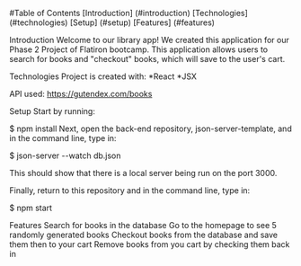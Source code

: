 #Table of Contents [Introduction] (#introduction) [Technologies] (#technologies) [Setup] (#setup) [Features] (#features)

Introduction
Welcome to our library app! We created this application for our Phase 2 Project of Flatiron bootcamp. This application allows users to search for books and "checkout" books, which will save to the user's cart.

Technologies
Project is created with: *React *JSX

API used: https://gutendex.com/books

Setup
Start by running:

$ npm install
Next, open the back-end repository, json-server-template, and in the command line, type in:

$ json-server --watch db.json

This should show that there is a local server being run on the port 3000.

Finally, return to this repository and in the command line, type in:


$ npm start

Features
Search for books in the database
Go to the homepage to see 5 randomly generated books
Checkout books from the database and save them then to your cart
Remove books from you cart by checking them back in